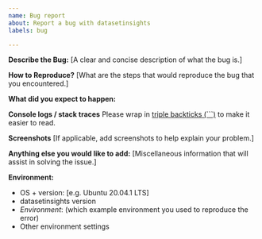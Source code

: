 ```yaml
---
name: Bug report
about: Report a bug with datasetinsights
labels: bug

---
```


**Describe the Bug:**
[A clear and concise description of what the bug is.]

**How to Reproduce?**
[What are the steps that would reproduce the bug that you encountered.]

**What did you expect to happen:**

**Console logs / stack traces**
Please wrap in [triple backticks (```)](https://help.github.com/en/articles/creating-and-highlighting-code-blocks) to make it easier to read.

**Screenshots**
[If applicable, add screenshots to help explain your problem.]

**Anything else you would like to add:**
[Miscellaneous information that will assist in solving the issue.]

**Environment:**

- OS + version: [e.g. Ubuntu 20.04.1 LTS]
- datasetinsights version
- _Environment_: (which example environment you used to reproduce the error)
- Other environment settings
